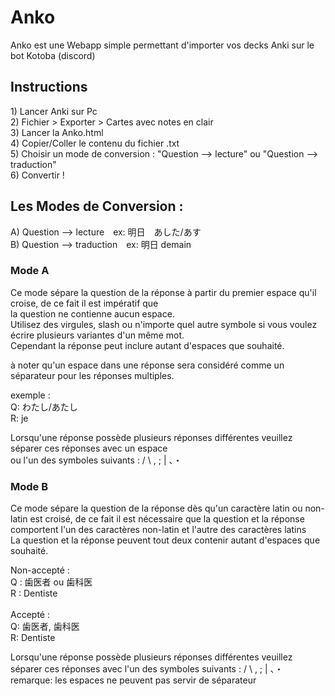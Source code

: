 # Anko
Anko est une Webapp simple permettant d'importer vos decks Anki sur le bot Kotoba (discord)

<h2>Instructions</h2>
<p>1) Lancer Anki sur Pc<br>
2) Fichier > Exporter > Cartes avec notes en clair<br>
3) Lancer la Anko.html<br>
4) Copier/Coller le contenu du fichier .txt<br>
5) Choisir un mode de conversion : "Question --> lecture" ou "Question --> traduction"<br>
6) Convertir !</p>
 
<h2>Les Modes de Conversion :</h2>
<p>A) Question --> lecture　ex: 明日　あした/あす<br>
B) Question --> traduction　ex: 明日 demain</p>

<h3>Mode A</h3>
<p>Ce mode sépare la question de la réponse à partir du premier espace qu'il croise, de ce fait il est impératif que <br>la question ne contienne aucun espace.<br>
Utilisez des virgules, slash ou n'importe quel autre symbole si vous voulez écrire plusieurs variantes d'un même mot.<br>
Cependant la réponse peut inclure autant d'espaces que souhaité.<br></p>
<p>à noter qu'un espace dans une réponse sera considéré comme un séparateur pour les réponses multiples.</p>
<p>exemple :<br>
Q: わたし/あたし<br>
R: je</p>

<p>Lorsqu'une réponse possède plusieurs réponses différentes veuillez séparer ces réponses avec un espace<br>
 ou l'un des symboles suivants : / \ , ; | 、・ </p>

<h3>Mode B</h3>
<p>Ce mode sépare la question de la réponse dès qu'un caractère latin ou non-latin est croisé, de ce fait il est nécessaire que la question et la réponse comportent l'un des caractères non-latin et l'autre des caractères latins<br>
La question et la réponse peuvent tout deux contenir autant d'espaces que souhaité.</p>
<p>
Non-accepté :<br> 
Q : 歯医者 ou 歯科医<br>
R : Dentiste<br><br>
Accepté : <br>
Q: 歯医者, 歯科医<br>
R: Dentiste
</p>

<p>Lorsqu'une réponse possède plusieurs réponses différentes veuillez séparer ces réponses avec l'un des symboles suivants : / \ , ; | 、・ <br>
remarque: les espaces ne peuvent pas servir de séparateur</p>
